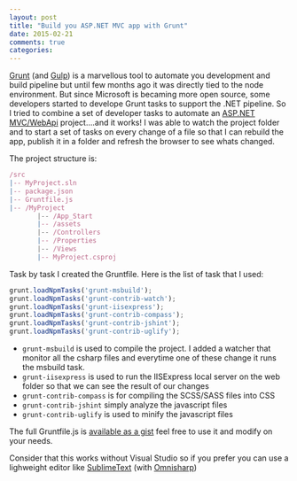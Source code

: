 ```yaml
---
layout: post
title: "Build you ASP.NET MVC app with Grunt"
date: 2015-02-21
comments: true
categories:
---
```


[Grunt](http://gruntjs.com/) (and [Gulp](http://gulpjs.com/)) is a marvellous tool to automate you development and build pipeline but until few months ago it was directly tied to the node environment.
But since Microsoft is becaming more open source, some developers started to develope Grunt tasks to support the .NET pipeline.
So I tried to combine a set of developer tasks to automate an [ASP.NET MVC/WebApi](http://asp.net/mvc) project....and it works! 
I was able to watch the project folder and to start a set of tasks on every change of a file so that I can rebuild the app, publish it in a folder and refresh the browser to see whats changed.

The project structure is:

``` javascript
/src
|-- MyProject.sln
|-- package.json
|-- Gruntfile.js
|-- /MyProject
       |-- /App_Start
       |-- /assets
       |-- /Controllers
       |-- /Properties
       |-- /Views
       |-- MyProject.csproj
```

Task by task I created the Gruntfile. Here is the list of task that I used:

``` javascript
grunt.loadNpmTasks('grunt-msbuild');
grunt.loadNpmTasks('grunt-contrib-watch');
grunt.loadNpmTasks('grunt-iisexpress');
grunt.loadNpmTasks('grunt-contrib-compass');
grunt.loadNpmTasks('grunt-contrib-jshint');
grunt.loadNpmTasks('grunt-contrib-uglify');
```

- ```grunt-msbuild``` is used to compile the project. I added a watcher that monitor all the csharp files and everytime one of these change it runs the msbuild task.
- ```grunt-iisexpress``` is used to run the IISExpress local server on the web folder so that we can see the result of our changes
- ```grunt-contrib-compass``` is for compiling the SCSS/SASS files into CSS 
- ```grunt-contrib-jshint``` simply analyze the javascript files
- ```grunt-contrib-uglify``` is used to minify the javascript files

The full Gruntfile.js is [available as a gist](https://gist.github.com/emadb/906a5fee800480e079f2) feel free to use it and modify on your needs.

Consider that this works without Visual Studio so if you prefer you can use a lighweight editor like [SublimeText](http://www.sublimetext.com/3) (with [Omnisharp](http://www.omnisharp.net/))
